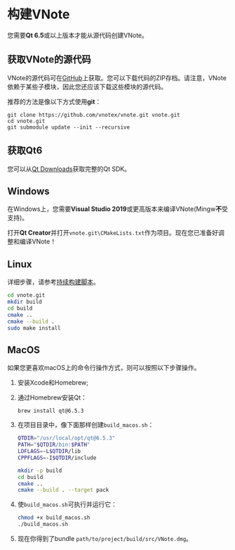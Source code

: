 # 构建VNote
您需要**Qt 6.5**或以上版本才能从源代码创建VNote。

## 获取VNote的源代码
VNote的源代码可在[GitHub](https://github.com/vnotex/vnote)上获取。您可以下载代码的ZIP存档。请注意，VNote依赖于某些子模块，因此您还应该下载这些模块的源代码。

推荐的方法是像以下方式使用**git**：

```
git clone https://github.com/vnotex/vnote.git vnote.git
cd vnote.git
git submodule update --init --recursive
```

## 获取Qt6
您可以从[Qt Downloads](http://info.qt.io/download-qt-for-application-development)获取完整的Qt SDK。

## Windows
在Windows上，您需要**Visual Studio 2019**或更高版本来编译VNote(Mingw**不**受支持)。

打开**Qt Creator**并打开`vnote.git\CMakeLists.txt`作为项目。现在您已准备好调整和编译VNote！

## Linux
详细步骤，请参考[持续构建脚本](https://github.com/vnotex/vnote/blob/master/.github/workflows/ci-linux.yml)。

```sh
cd vnote.git
mkdir build
cd build
cmake ..
cmake --build .
sudo make install
```

## MacOS
如果您更喜欢macOS上的命令行操作方式，则可以按照以下步骤操作。

1. 安装Xcode和Homebrew;
2. 通过Homebrew安装Qt：

    ```
    brew install qt@6.5.3
    ```

3. 在项目目录中，像下面那样创建`build_macos.sh`：

    ```sh
    QTDIR="/usr/local/opt/qt@6.5.3"
    PATH="$QTDIR/bin:$PATH"
    LDFLAGS=-L$QTDIR/lib
    CPPFLAGS=-I$QTDIR/include

    mkdir -p build
    cd build
    cmake ..
    cmake --build . --target pack
    ```

4. 使`build_macos.sh`可执行并运行它：

    ```sh
    chmod +x build_macos.sh
    ./build_macos.sh
    ```

5. 现在你得到了bundle `path/to/project/build/src/VNote.dmg`。

